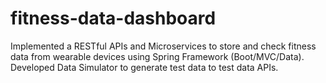 # fitness-data-dashboard

Implemented a RESTful APIs and Microservices to store and check fitness data from wearable devices using Spring Framework (Boot/MVC/Data). Developed Data Simulator to generate test data to test data APIs.
